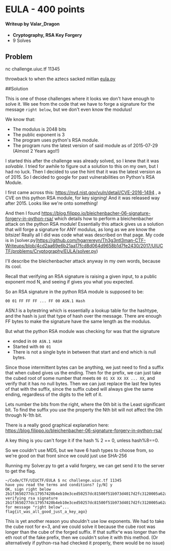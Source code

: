 # EULA - 400 points

#### Writeup by Valar_Dragon
* **Cryptography, RSA Key Forgery**
* 9 Solves

## Problem
nc challenge.uiuc.tf 11345

throwback to when the aztecs sacked mitlan
[eula.py](https://github.com/hgarrereyn/Th3g3ntl3man-CTF-Writeups/blob/4cd2aa69e6b21aa17fcd8d064d9658b1d7fe2430/2017/UIUCTF/problems/Cryptography/EULA/eula.py)

##Solution

This is one of those challenges where it looks we don't have enough to solve it. We see from the code that we have to forge a signature for the message `right below`, but we don't even know the modulus!

We know that:
* The modulus is 2048 bits
* The public exponent is 3
* The program uses python's RSA module.
* The program runs the latest version of said module as of 2015-07-29 (Almost 2 Years ago!!)

I started this after the challenge was already solved, so I knew that it was *solvable*. I tried for awhile to figure out a solution to this on my own, but I had no luck. Then I decided to use the hint that it was the latest version as of 2015. So I decided to google for past vulnerabilities on Python's RSA Module.

I first came across this:
https://nvd.nist.gov/vuln/detail/CVE-2016-1494
, a CVE on this python RSA module, for key signing! And it was released way after 2015. Looks like we're onto something!

And then I found https://blog.filippo.io/bleichenbacher-06-signature-forgery-in-python-rsa/
which details how to perform a bleichenbacher attack on the python RSA module! Essentially this attack gives us a solution that will forge a signature for ANY modulus, as long as we are know the bitsize! Really all I did was code what was described on that page. My code is in [solver.py]https://github.com/hgarrereyn/Th3g3ntl3man-CTF-Writeups/blob/4cd2aa69e6b21aa17fcd8d064d9658b1d7fe2430/2017/UIUCTF/problems/Cryptography/EULA/solver.py)

I'll describe the bleichenbacher attack anyway in my own words, because its cool.

Recall that verifying an RSA signature is raising a given input, to a public exponent mod N, and seeing if gives you what you expected.

So an RSA signature in the python RSA module is supposed to be:

`00 01 FF FF FF ... FF 00 ASN.1 Hash`

ASN.1 is a bytestring which is essentially a lookup table for the hashtype, and the hash is just that type of hash over the message. There are enough FF bytes to make the signature have the same length as the modulus.

But what the python RSA module was checking for was that the signature
* ended in `00 ASN.1 HASH`
* Started with `00 01`
* There is not a single byte in between that start and end which is null bytes.

Since those intermittent bytes can be anything, we just need to find a suffix that when cubed gives us the ending. Then for the prefix, we can just take the cubed root of some number that meets `00 01 XX XX XX ... XX`, and verify that it has no null bytes. Then we can just replace the last few bytes of that with the suffix, since the suffix cubed will always give the same ending, regardless of the digits to the left of it.

Lets number the bits from the right, where the 0th bit is the Least significant bit. To find the suffix you use the property the Nth bit will not affect the 0th through N-1th bit.

There is a really good graphical explanation here: https://blog.filippo.io/bleichenbacher-06-signature-forgery-in-python-rsa/

A key thing is you can't forge it if the hash % 2 == 0, unless hash%8==0.

So we couldn't use MD5, but we have 6 hash types to choose from, so we're good on that front since we could just use SHA-256

Running my Solver.py to get a valid forgery, we can get send it to the server to get the flag.

```
~/Code/CTF/UIUCTF/EULA $ nc challenge.uiuc.tf 11345
have you read the terms and conditions? [y/N] y
OK, sign right below 2b1f3650277dc17957420b4eb10e3ced50257dc81500f51b973d4017d2fc3120005a62a0d4fa6114f4a9bddb94224f7d491eb57f2ac6773916261697612c7ec51fae2165fa6aaad0bffc049808bbcea472355c27df
verifying rsa signature 2b1f3650277dc17957420b4eb10e3ced50257dc81500f51b973d4017d2fc3120005a62a0d4fa6114f4a9bddb94224f7d491eb57f2ac6773916261697612c7ec51fae2165fa6aaad0bffc049808bbcea472355c27df for message "right below"...
flag{it_was_all_good_just_a_key_ago}
```

This is yet another reason you shouldn't use low exponents.
We had to take the cube root for e=3, and we could solve it because the cube root was longer than the cube of the forged suffix. If that suffix^e was longer than the eth root of the fake prefix, then we couldn't solve it with this method. (Or alternatively if python-rsa had checked it properly, there would be no issue)

